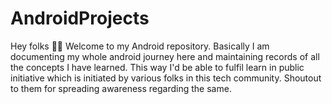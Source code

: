 # AndroidProjects
Hey folks 🙋‍♂️
Welcome to my Android repository.
Basically I am documenting my whole android journey here and maintaining records of all the concepts I have learned.
This way I'd be able to fulfil learn in public initiative which is initiated by various folks in this tech community.
Shoutout to them for spreading awareness regarding the same.
